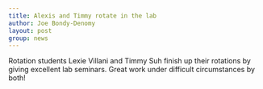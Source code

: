 ```yaml
---
title: Alexis and Timmy rotate in the lab
author: Joe Bondy-Denomy
layout: post
group: news
---
```


Rotation students Lexie Villani and Timmy Suh finish up their rotations by giving excellent lab seminars. Great work under difficult circumstances by both!
